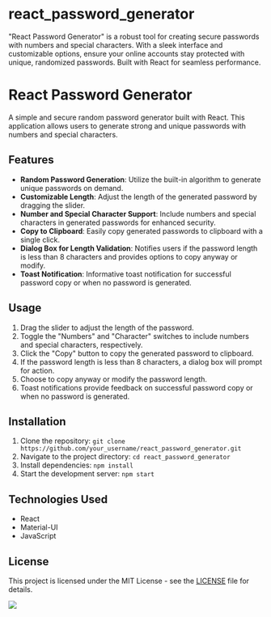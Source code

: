 # react_password_generator
"React Password Generator" is a robust tool for creating secure passwords with numbers and special characters. With a sleek interface and customizable options, ensure your online accounts stay protected with unique, randomized passwords. Built with React for seamless performance.

# React Password Generator

A simple and secure random password generator built with React. This application allows users to generate strong and unique passwords with numbers and special characters. 

## Features

- **Random Password Generation**: Utilize the built-in algorithm to generate unique passwords on demand.
- **Customizable Length**: Adjust the length of the generated password by dragging the slider.
- **Number and Special Character Support**: Include numbers and special characters in generated passwords for enhanced security.
- **Copy to Clipboard**: Easily copy generated passwords to clipboard with a single click.
- **Dialog Box for Length Validation**: Notifies users if the password length is less than 8 characters and provides options to copy anyway or modify.
- **Toast Notification**: Informative toast notification for successful password copy or when no password is generated.

## Usage

1. Drag the slider to adjust the length of the password.
2. Toggle the "Numbers" and "Character" switches to include numbers and special characters, respectively.
3. Click the "Copy" button to copy the generated password to clipboard.
4. If the password length is less than 8 characters, a dialog box will prompt for action.
5. Choose to copy anyway or modify the password length.
6. Toast notifications provide feedback on successful password copy or when no password is generated.

## Installation

1. Clone the repository: `git clone https://github.com/your_username/react_password_generator.git`
2. Navigate to the project directory: `cd react_password_generator`
3. Install dependencies: `npm install`
4. Start the development server: `npm start`

## Technologies Used

- React
- Material-UI
- JavaScript

## License

This project is licensed under the MIT License - see the [LICENSE](LICENSE) file for details.


![]('./sdfa.PNG')
